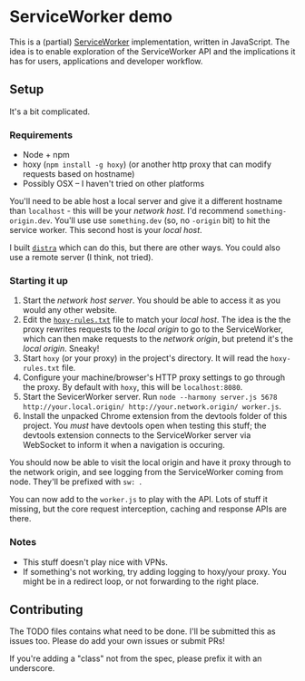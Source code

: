 # ServiceWorker demo

This is a (partial) [ServiceWorker](https://github.com/slightlyoff/ServiceWorker) implementation, written in JavaScript. The idea is to enable exploration of the ServiceWorker API and the implications it has for users, applications and developer workflow.

## Setup

It's a bit complicated.

### Requirements

- Node + npm
- hoxy (`npm install -g hoxy`) (or another http proxy that can modify requests based on hostname)
- Possibly OSX – I haven't tried on other platforms

You'll need to be able host a local server and give it a different hostname than `localhost` - this will be your *network host*. I'd recommend `something-origin.dev`. You'll use use `something.dev` (so, no `-origin` bit) to hit the service worker. This second host is your *local host*.

I built [`distra`](https://github.com/phuu/distra) which can do this, but there are other ways. You could also use a remote server (I think, not tried).

### Starting it up

1. Start the *network host server*. You should be able to access it as you would any other website.
2. Edit the [`hoxy-rules.txt`](hoxy-rules.txt) file to match your *local host*. The idea is the the proxy rewrites requests to the *local origin* to go to the ServiceWorker, which can then make requests to the *network origin*, but pretend it's the *local origin*. Sneaky!
3. Start `hoxy` (or your proxy) in the project's directory. It will read the `hoxy-rules.txt` file.
4. Configure your machine/browser's HTTP proxy settings to go through the proxy. By default with `hoxy`, this will be `localhost:8080`.
5. Start the SevicerWorker server. Run `node --harmony server.js 5678 http://your.local.origin/ http://your.network.origin/ worker.js`.
6. Install the unpacked Chrome extension from the devtools folder of this project. You *must* have devtools open when testing this stuff; the devtools extension connects to the ServiceWorker server via WebSocket to inform it when a navigation is occuring.

You should now be able to visit the local origin and have it proxy through to the network origin, and see logging from the ServiceWorker coming from node. They'll be prefixed with `sw: `.

You can now add to the `worker.js` to play with the API. Lots of stuff it missing, but the core request interception, caching and response APIs are there.

### Notes

- This stuff doesn't play nice with VPNs.
- If something's not working, try adding logging to hoxy/your proxy. You might be in a redirect loop, or not forwarding to the right place.

## Contributing

The TODO files contains what need to be done. I'll be submitted this as issues too. Please do add your own issues or submit PRs!

If you're adding a "class" not from the spec, please prefix it with an underscore.
